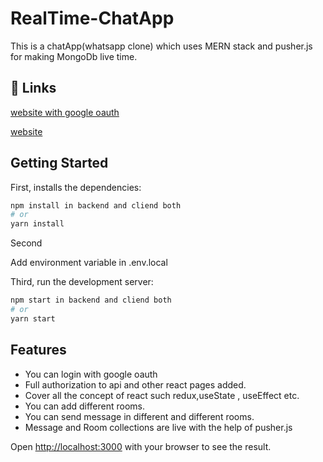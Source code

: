 # RealTime-ChatApp

This is a chatApp(whatsapp clone) which uses MERN stack and pusher.js for making MongoDb live time.
## 🔗 Links
[website with google oauth](https://mern-gossip.netlify.app/)

[website ](https://mern-forbidden.herokuapp.com/)

## Getting Started

First, installs the dependencies:

```bash
npm install in backend and cliend both
# or
yarn install
```

Second

Add environment variable in .env.local

Third, run the development server:

```bash
npm start in backend and cliend both
# or
yarn start
```
## Features

- You can login with google oauth
- Full authorization to api and other react pages added.
- Cover all the concept of react such redux,useState , useEffect etc.
- You can add different rooms.
- You can send message in different and different rooms.
- Message and Room collections are live with the help of pusher.js

Open [http://localhost:3000](http://localhost:3000) with your browser to see the result.


